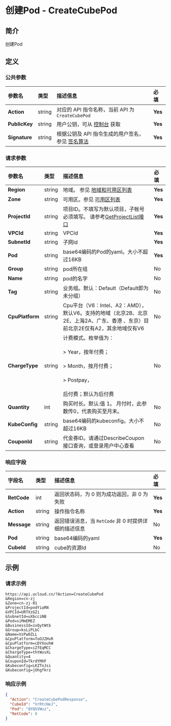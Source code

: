 # 创建Pod - CreateCubePod

## 简介

创建Pod









## 定义

### 公共参数

| 参数名 | 类型 | 描述信息 | 必填 |
|:---|:---|:---|:---|
| **Action**     | string  | 对应的 API 指令名称，当前 API 为 `CreateCubePod`                        | **Yes** |
| **PublicKey**  | string  | 用户公钥，可从 [控制台](https://console.ucloud.cn/uapi/apikey) 获取                                             | **Yes** |
| **Signature**  | string  | 根据公钥及 API 指令生成的用户签名，参见 [签名算法](api/summary/signature.md)  | **Yes** |

### 请求参数

| 参数名 | 类型 | 描述信息 | 必填 |
|:---|:---|:---|:---|
| **Region** | string | 地域。 参见 [地域和可用区列表](https://docs.ucloud.cn/api/summary/regionlist) |**Yes**|
| **Zone** | string | 可用区。参见 [可用区列表](https://docs.ucloud.cn/api/summary/regionlist) |**Yes**|
| **ProjectId** | string | 项目ID。不填写为默认项目，子帐号必须填写。 请参考[GetProjectList接口](https://docs.ucloud.cn/api/summary/get_project_list) |**Yes**|
| **VPCId** | string | VPCId |**Yes**|
| **SubnetId** | string | 子网Id |**Yes**|
| **Pod** | string | base64编码的Pod的yaml。大小不超过16KB |**Yes**|
| **Group** | string | pod所在组 |No|
| **Name** | string | pod的名字 |No|
| **Tag** | string | 业务组。默认：Default（Default即为未分组） |No|
| **CpuPlatform** | string | Cpu平台（V6：Intel、A2：AMD），默认V6。支持的地域（北京2B、北京2E、上海2A、广东、香港 、东京）目前北京2E仅有A2，其余地域仅有V6 |No|
| **ChargeType** | string | 计费模式。枚举值为： <br /><br /> > Year，按年付费； <br /><br /> > Month，按月付费；<br /><br /> > Postpay， <br /><br /> 后付费；默认为后付费 |No|
| **Quantity** | int | 购买时长。默认:值 1。 月付时，此参数传0，代表购买至月末。 |No|
| **KubeConfig** | string | base64编码的kubeconfig。大小不超过16KB |No|
| **CouponId** | string | 代金券ID。请通过DescribeCoupon接口查询，或登录用户中心查看 |No|

### 响应字段

| 字段名 | 类型 | 描述信息 | 必填 |
|:---|:---|:---|:---|
| **RetCode** | int | 返回状态码，为 0 则为成功返回，非 0 为失败 |**Yes**|
| **Action** | string | 操作指令名称 |**Yes**|
| **Message** | string | 返回错误消息，当 `RetCode` 非 0 时提供详细的描述信息 |No|
| **Pod** | string | base64编码的yaml |**Yes**|
| **CubeId** | string | cube的资源Id |No|




## 示例

### 请求示例
    
```
https://api.ucloud.cn/?Action=CreateCubePod
&Region=cn-zj
&Zone=cn-zj-01
&ProjectId=pndYiaRN
&VPCId=URTXzGZi
&SubnetId=uXbcciNB
&Pod=siMmEMEZ
&BusinessId=zxQytWtb
&Group=ksLiPLbC
&Name=VzPwOZLL
&CpuPlatform=ToOJZHvR
&CpuPlatform=cDYXouhW
&ChargeType=iZfEqMCC
&ChargeType=thtWusXL
&Quantity=4
&CouponId=TkrdYMXF
&Kubeconfig=LKZTnJsi
&Kubeconfig=jOhgfkrz
```

### 响应示例
    
```json
{
  "Action": "CreateCubePodResponse",
  "CubeId": "VrRtcHeJ",
  "Pod": "QYQSVWuz",
  "RetCode": 0
}
```





